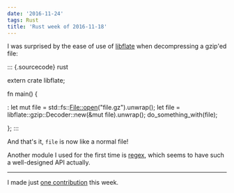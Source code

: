```yaml
---
date: '2016-11-24'
tags: Rust
title: 'Rust week of 2016-11-18'
---
```


I was surprised by the ease of use of [libflate] when decompressing a
gzip\'ed file:

::: {.sourcecode}
rust

extern crate libflate;

fn main() {

:   let mut file = std::fs::<File::open>(\"file.gz\").unwrap(); let file
    = libflate::gzip::Decoder::new(&mut file).unwrap();
    do\_something\_with(file);

};
:::

And that\'s it, `file` is now like a normal file!

Another module I used for the first time is [regex], which seems to have
such a well-designed API actually.

------------------------------------------------------------------------

I made just [one contribution] this week.

  [libflate]: https://crates.io/crates/libflate
  [regex]: https://crates.io/crates/regex
  [one contribution]: https://github.com/rust-lang/rust/pull/37956
